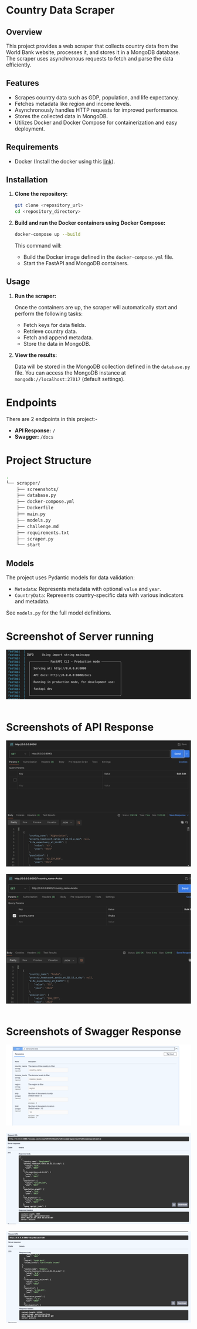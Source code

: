 # Country Data Scraper

## Overview

This project provides a web scraper that collects country data from the World Bank website, processes it, and stores it in a MongoDB database. The scraper uses asynchronous requests to fetch and parse the data efficiently.

## Features

- Scrapes country data such as GDP, population, and life expectancy.
- Fetches metadata like region and income levels.
- Asynchronously handles HTTP requests for improved performance.
- Stores the collected data in MongoDB.
- Utilizes Docker and Docker Compose for containerization and easy deployment.

## Requirements

- Docker (Install the docker using this  [link](https://docs.docker.com/engine/install/)).

## Installation

1. **Clone the repository:**

    ```bash
    git clone <repository_url>
    cd <repository_directory>
    ```

2. **Build and run the Docker containers using Docker Compose:**

    ```bash
    docker-compose up --build
    ```

    This command will:
    - Build the Docker image defined in the `docker-compose.yml` file.
    - Start the FastAPI and MongoDB containers.

## Usage

1. **Run the scraper:**

    Once the containers are up, the scraper will automatically start and perform the following tasks:
    - Fetch keys for data fields.
    - Retrieve country data.
    - Fetch and append metadata.
    - Store the data in MongoDB.

2. **View the results:**

    Data will be stored in the MongoDB collection defined in the `database.py` file. You can access the MongoDB instance at `mongodb://localhost:27017` (default settings).

# Endpoints
There are 2 endpoints in this project:-
  - **API Response:** `/`
  - **Swagger:** `/docs`

# Project Structure
```bash
.
└── scrapper/
    ├── screenshots/
    ├── database.py
    ├── docker-compose.yml
    ├── Dockerfile
    ├── main.py
    ├── models.py
    ├── challenge.md
    ├── requirements.txt
    ├── scraper.py
    └── start
```
## Models

The project uses Pydantic models for data validation:

- `Metadata`: Represents metadata with optional `value` and `year`.
- `CountryData`: Represents country-specific data with various indicators and metadata.

See `models.py` for the full model definitions.

# Screenshot of Server running
<img src="screenshots/1.png" alt="server screenshot" />
<br><br>

# Screenshots of API Response
<img src="screenshots/5.png" alt="postman without filter" />
<br><br>
<img src="screenshots/6.png" alt="postman with filter" />
<br><br>

# Screenshots of Swagger Response
<img src="screenshots/2.png" alt="swagger filters" />
<br><br>
<img src="screenshots/3.png" alt="swagger with filters" />
<br><br>
<img src="screenshots/4.png" alt="swagger without filter" />